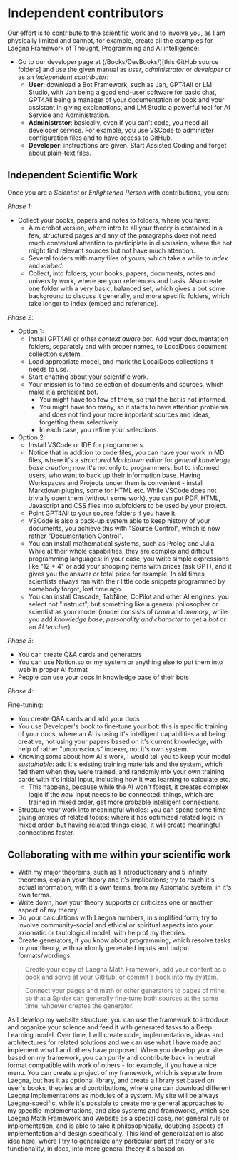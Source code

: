 # Independent contributors

Our effort is to contribute to the scientific work and to involve you, as I am physically limited and cannot, for example, create all the examples for Laegna Framework of Thought, Programming and AI intelligence:
- Go to our developer page at (/Books/DevBooks/)[this GitHub source folders] and use the given manual as _user_, _administrator_ or _developer_ or as an _independent contributor_:
  - __User__: download a Bot Framework, such as Jan, GPT4All or LM Studio, with Jan being a good end-user software for basic chat, GPT4All being a manager of your documentation or book and your assistant in giving explanations, and LM Studio a powerful tool for AI Service and Administration.
  - __Administrator__: basically, even if you can't code, you need all developer service. For example, you use VSCode to administer configuration files and to have access to GitHub.
  - __Developer__: instructions are given. Start Assisted Coding and forget about plain-text files.

## Independent Scientific Work

Once you are a _Scientist_ or _Enlightened Person_ with contributions, you can:

_Phase 1_:
- Collect your books, papers and notes to folders, where you have:
  - A microbot version, where intro to all your theory is contained in a few, structured pages and any of the paragraphs does not need much contextual attention to participiate in discussion, where the bot might find relevant sources but not have much attention.
  - Several folders with many files of yours, which take a while to _index_ and _embed_.
  - Collect, into folders, your books, papers, documents, notes and university work, where are your references and basis. Also create one folder with a very basic, balanced set, which gives a bot some background to discuss it generally, and more specific folders, which take longer to index (embed and reference).

_Phase 2_:
- Option 1:
  - Install GPT4All or other _context aware bot_. Add your documentation folders, separately and with proper names, to LocalDocs document collection system.
  - Load appropriate model, and mark the LocalDocs collections it needs to use.
  - Start chatting about your scientific work.
  - Your mission is to find selection of documents and sources, which make it a proficient bot.
    - You might have too few of them, so that the bot is not informed.
    - You might have too many, so it starts to have attention problems and does not find your more important sources and ideas, forgetting them selectively.
    - In each case, you refine your selections.
- Option 2:
  - Install VSCode or IDE for programmers.
  - Notice that in addition to code files, you can have your work in MD files, where it's a _structured Markdown editor_ for _general knowledge base creation_; now it's not only to programmers, but to informed users, who want to back up their information base. Having Workspaces and Projects under them is convenient - install Markdown plugins, some for HTML etc. While VSCode does not trivially open them (without some work), you can put PDF, HTML, Javascript and CSS files into subfolders to be used by your project.
  - Point GPT4All to your source folders if you have it.
  - VSCode is also a back-up system able to keep history of your documents, you achieve this with "Source Control", which is now rather "Documentation Control".
  - You can install mathematical systems, such as Prolog and Julia. While at their whole capabilities, they are complex and difficult programming languages: in your case, you write simple expressions like "12 * 4" or add your shopping items with prices (ask GPT), and it gives you the answer or total price for example. In old times, scientists always ran with their little code snippets programmed by somebody forgot, lost time ago.
  - You can install Cascade, TabNine, CoPilot and other AI engines: you select not "Instruct", but something like a general philosopher or scientist as your model (model consists of _brain_ and _memory_, while you add _knowledge base_, _personality and character_ to get a _bot_ or an _AI teacher_).

_Phase 3_:
- You can create Q&A cards and generators
- You can use Notion.so or my system or anything else to put them into web in proper AI format
- People can use your docs in knowledge base of their bots

_Phase 4_:

Fine-tuning:
- You create Q&A cards and add your docs
- You use Developer's book to fine-tune your bot: this is specific training of your docs, where an AI is using it's intelligent capabilities and being creative, not using your papers based on it's current knowledge, with help of rather "unconscious" indexer, not it's own system.
- Knowing some about how AI's work, I would tell you to keep your model _sustainable_: add it's existing training materials and the system, which fed them when they were trained, and randomly mix your own training cards with it's initial input, including how it was learning to calculate etc.
  - This happens, because while the AI won't forget, it creates complex logic if the _new_ input needs to be connected: things, which are trained in mixed order, get more probable intelligent connections.
- Structure your work into meaningful wholes: you can spend some time giving entries of related topics; where it has optimized related logic in mixed order, but having related things close, it will create meaningful connections faster.

## Collaborating with me within your scientific work

- With my major theorems, such as 1 introductionary and 5 infinity theorems, explain your theory and it's implications; try to reach it's actual information, with it's own terms, from my Axiomatic system, in it's own terms.
- Write down, how your theory supports or criticizes one or another aspect of my theory.
- Do your calculations with Laegna numbers, in simplified form; try to involve community-social and ethical or spiritual aspects into your axiomatic or tautological model, with help of my theories.
- Create generators, if you know about programming, which resolve tasks in your theory, with randomly generated inputs and output formats/wordings.

> Create your copy of Laegna Math Framework, add your content as a book and serve at your GitHub, or commit a book into my system.

> Connect your pages and math or other generators to pages of mine, so that a Spider can generally fine-tune both sources at the same time, whoever creates the generator.

As I develop my website structure: you can use the framework to introduce and organize your science and feed it with generated tasks to a Deep Learning model. Over time, I will create code, implementations, ideas and architectures for related solutions and we can use what I have made and implement what I and others have proposed. When you develop your site based on my framework, you can purify and contribute back in neutral format compatible with work of others - for example, if you have a nice menu. You can create a project of my framework, which is separate from Laegna, but has it as optional library, and create a library set based on user's books, theories and contributions, where one can download different Laegna Implementations as modules of a system. My site will be always Laegna-specific, while it's possible to create more general approaches to my specific implementations, and also systems and frameworks, which see Laegna Math Framework and Website as a special case, not general rule or implementation, and is able to take it philosophically, doubting aspects of implementation and design specifically. This kind of generalization is also idea here, where I try to generalize any particular part of theory or site functionality, in docs, into more general theory it's based on.